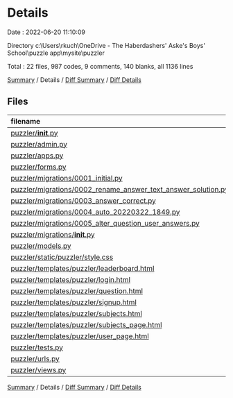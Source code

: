 # Details

Date : 2022-06-20 11:10:09

Directory c:\\Users\\rkuch\\OneDrive - The Haberdashers' Aske's Boys' School\\puzzle app\\mysite\\puzzler

Total : 22 files,  987 codes, 9 comments, 140 blanks, all 1136 lines

[Summary](results.md) / Details / [Diff Summary](diff.md) / [Diff Details](diff-details.md)

## Files
| filename | language | code | comment | blank | total |
| :--- | :--- | ---: | ---: | ---: | ---: |
| [puzzler/__init__.py](/puzzler/__init__.py) | Python | 0 | 0 | 1 | 1 |
| [puzzler/admin.py](/puzzler/admin.py) | Python | 7 | 1 | 4 | 12 |
| [puzzler/apps.py](/puzzler/apps.py) | Python | 4 | 0 | 3 | 7 |
| [puzzler/forms.py](/puzzler/forms.py) | Python | 12 | 0 | 3 | 15 |
| [puzzler/migrations/0001_initial.py](/puzzler/migrations/0001_initial.py) | Python | 46 | 1 | 7 | 54 |
| [puzzler/migrations/0002_rename_answer_text_answer_solution.py](/puzzler/migrations/0002_rename_answer_text_answer_solution.py) | Python | 12 | 1 | 6 | 19 |
| [puzzler/migrations/0003_answer_correct.py](/puzzler/migrations/0003_answer_correct.py) | Python | 12 | 1 | 6 | 19 |
| [puzzler/migrations/0004_auto_20220322_1849.py](/puzzler/migrations/0004_auto_20220322_1849.py) | Python | 20 | 1 | 6 | 27 |
| [puzzler/migrations/0005_alter_question_user_answers.py](/puzzler/migrations/0005_alter_question_user_answers.py) | Python | 14 | 1 | 6 | 21 |
| [puzzler/migrations/__init__.py](/puzzler/migrations/__init__.py) | Python | 0 | 0 | 1 | 1 |
| [puzzler/models.py](/puzzler/models.py) | Python | 27 | 0 | 13 | 40 |
| [puzzler/static/puzzler/style.css](/puzzler/static/puzzler/style.css) | CSS | 21 | 0 | 4 | 25 |
| [puzzler/templates/puzzler/leaderboard.html](/puzzler/templates/puzzler/leaderboard.html) | HTML | 61 | 0 | 5 | 66 |
| [puzzler/templates/puzzler/login.html](/puzzler/templates/puzzler/login.html) | HTML | 23 | 0 | 1 | 24 |
| [puzzler/templates/puzzler/question.html](/puzzler/templates/puzzler/question.html) | HTML | 111 | 0 | 14 | 125 |
| [puzzler/templates/puzzler/signup.html](/puzzler/templates/puzzler/signup.html) | HTML | 213 | 0 | 11 | 224 |
| [puzzler/templates/puzzler/subjects.html](/puzzler/templates/puzzler/subjects.html) | HTML | 65 | 0 | 2 | 67 |
| [puzzler/templates/puzzler/subjects_page.html](/puzzler/templates/puzzler/subjects_page.html) | HTML | 89 | 0 | 4 | 93 |
| [puzzler/templates/puzzler/user_page.html](/puzzler/templates/puzzler/user_page.html) | HTML | 73 | 0 | 4 | 77 |
| [puzzler/tests.py](/puzzler/tests.py) | Python | 1 | 1 | 2 | 4 |
| [puzzler/urls.py](/puzzler/urls.py) | Python | 14 | 0 | 6 | 20 |
| [puzzler/views.py](/puzzler/views.py) | Python | 162 | 2 | 31 | 195 |

[Summary](results.md) / Details / [Diff Summary](diff.md) / [Diff Details](diff-details.md)